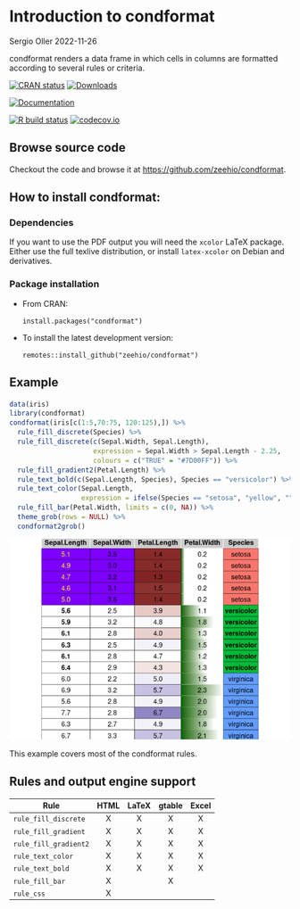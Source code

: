 Introduction to condformat
================
Sergio Oller
2022-11-26

<!-- README.md is generated from README.Rmd. Please edit that file -->

condformat renders a data frame in which cells in columns are formatted
according to several rules or criteria.

<!-- badges: start -->

[![CRAN
status](https://www.r-pkg.org/badges/version/condformat)](https://CRAN.R-project.org/package=condformat)
[![Downloads](https://cranlogs.r-pkg.org/badges/condformat)](https://cran.r-project.org/package=condformat)

[![Documentation](https://img.shields.io/badge/documentation-pkgdown-informational)](https://zeehio.github.io/condformat)

[![R build
status](https://github.com/zeehio/condformat/workflows/R-CMD-check/badge.svg)](https://github.com/zeehio/condformat/actions)
[![codecov.io](https://codecov.io/github/zeehio/condformat/coverage.svg?branch=main)](https://app.codecov.io/github/zeehio/condformat)

<!-- badges: end -->

## Browse source code

Checkout the code and browse it at
<https://github.com/zeehio/condformat>.

## How to install condformat:

### Dependencies

If you want to use the PDF output you will need the `xcolor` LaTeX
package. Either use the full texlive distribution, or install
`latex-xcolor` on Debian and derivatives.

### Package installation

- From CRAN:

      install.packages("condformat")

- To install the latest development version:

      remotes::install_github("zeehio/condformat")

## Example

``` r
data(iris)
library(condformat)
condformat(iris[c(1:5,70:75, 120:125),]) %>%
  rule_fill_discrete(Species) %>%
  rule_fill_discrete(c(Sepal.Width, Sepal.Length),
                     expression = Sepal.Width > Sepal.Length - 2.25,
                     colours = c("TRUE" = "#7D00FF")) %>%
  rule_fill_gradient2(Petal.Length) %>%
  rule_text_bold(c(Sepal.Length, Species), Species == "versicolor") %>%
  rule_text_color(Sepal.Length,
                  expression = ifelse(Species == "setosa", "yellow", "")) %>%
  rule_fill_bar(Petal.Width, limits = c(0, NA)) %>%
  theme_grob(rows = NULL) %>%
  condformat2grob()
```

![](man/figures/README-fig-example-1.png)<!-- -->

This example covers most of the condformat rules.

## Rules and output engine support

| Rule                  | HTML | LaTeX | gtable | Excel |
|-----------------------|:----:|:-----:|:------:|:-----:|
| `rule_fill_discrete`  |  X   |   X   |   X    |   X   |
| `rule_fill_gradient`  |  X   |   X   |   X    |   X   |
| `rule_fill_gradient2` |  X   |   X   |   X    |   X   |
| `rule_text_color`     |  X   |   X   |   X    |   X   |
| `rule_text_bold`      |  X   |   X   |   X    |   X   |
| `rule_fill_bar`       |  X   |       |   X    |       |
| `rule_css`            |  X   |       |        |       |
